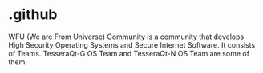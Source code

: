 # .github
WFU (We are From Universe) Community is a community that develops High Security Operating Systems and Secure Internet Software. It consists of Teams. TesseraQt-G OS Team and TesseraQt-N OS Team are some of them.
